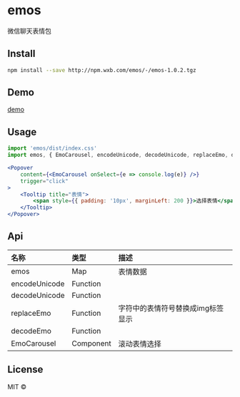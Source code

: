 # emos
微信聊天表情包

## Install

```bash
npm install --save http://npm.wxb.com/emos/-/emos-1.0.2.tgz
```

## Demo
[demo](http://git.wxb.com/pages/frontend/emos/public/index.html)

## Usage

```jsx
import 'emos/dist/index.css'
import emos, { EmoCarousel, encodeUnicode, decodeUnicode, replaceEmo, decodeEmo } from 'emos'

<Popover
    content={<EmoCarousel onSelect={e => console.log(e)} />}
    trigger="click"
>
    <Tooltip title="表情">
        <span style={{ padding: '10px', marginLeft: 200 }}>选择表情</span>
    </Tooltip>
</Popover>

```


## Api
| 名称 | 类型 | 描述
| :-----|:-----|:----
| emos | Map | 表情数据
| encodeUnicode | Function | 
| decodeUnicode | Function | 
| replaceEmo | Function | 字符中的表情符号替换成img标签显示
| decodeEmo | Function | 
| EmoCarousel | Component | 滚动表情选择

## License

MIT © [](https://github.com/)
